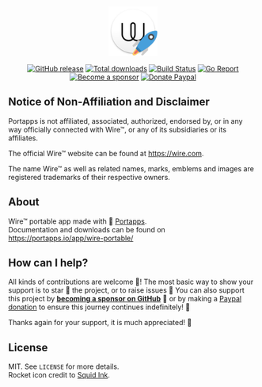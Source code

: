 <p align="center"><a href="https://portapps.io/app/wire-portable/" target="_blank"><img width="100" src="https://github.com/portapps/wire-portable/blob/master/res/papp.png"></a></p>

<p align="center">
  <a href="https://portapps.io/app/wire-portable/#download"><img src="https://img.shields.io/github/release/portapps/wire-portable.svg?style=flat-square" alt="GitHub release"></a>
  <a href="https://portapps.io/app/wire-portable/#download"><img src="https://img.shields.io/github/downloads/portapps/wire-portable/total.svg?style=flat-square" alt="Total downloads"></a>
  <a href="https://github.com/portapps/wire-portable/actions?workflow=build"><img src="https://img.shields.io/github/workflow/status/portapps/wire-portable/build?label=build&logo=github&style=flat-square" alt="Build Status"></a>
  <a href="https://goreportcard.com/report/github.com/portapps/wire-portable"><img src="https://goreportcard.com/badge/github.com/portapps/wire-portable?style=flat-square" alt="Go Report"></a>
  <br /><a href="https://github.com/sponsors/crazy-max"><img src="https://img.shields.io/badge/sponsor-crazy--max-181717.svg?logo=github&style=flat-square" alt="Become a sponsor"></a>
  <a href="https://www.paypal.me/crazyws"><img src="https://img.shields.io/badge/donate-paypal-00457c.svg?logo=paypal&style=flat-square" alt="Donate Paypal"></a>
</p>

## Notice of Non-Affiliation and Disclaimer

Portapps is not affiliated, associated, authorized, endorsed by, or in any way officially connected with Wire™, or any of its subsidiaries or its affiliates.

The official Wire™ website can be found at https://wire.com.

The name Wire™ as well as related names, marks, emblems and images are registered trademarks of their respective owners.

## About

Wire™ portable app made with 🚀 [Portapps](https://portapps.io).<br />
Documentation and downloads can be found on https://portapps.io/app/wire-portable/

## How can I help?

All kinds of contributions are welcome :raised_hands:! The most basic way to show your support is to star :star2: the project, or to raise issues :speech_balloon: You can also support this project by [**becoming a sponsor on GitHub**](https://github.com/sponsors/crazy-max) :clap: or by making a [Paypal donation](https://www.paypal.me/crazyws) to ensure this journey continues indefinitely! :rocket:

Thanks again for your support, it is much appreciated! :pray:

## License

MIT. See `LICENSE` for more details.<br />
Rocket icon credit to [Squid Ink](http://thesquid.ink).
